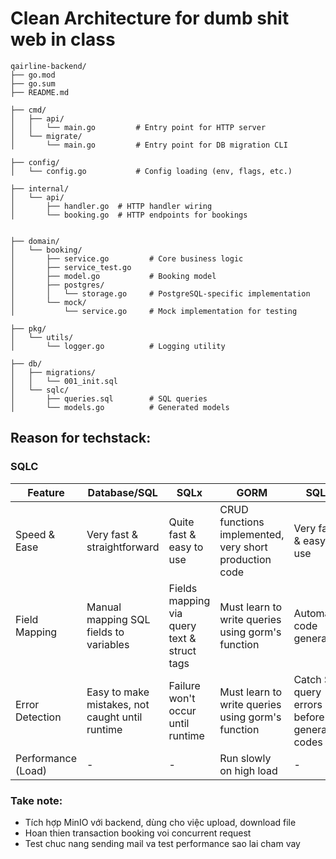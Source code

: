 # Clean Architecture for dumb shit web in class

```text
qairline-backend/
├── go.mod
├── go.sum
├── README.md

├── cmd/
│   ├── api/
│   │   └── main.go         # Entry point for HTTP server
│   └── migrate/
│       └── main.go         # Entry point for DB migration CLI

├── config/
│   └── config.go           # Config loading (env, flags, etc.)

├── internal/
│   └── api/
│       ├── handler.go  # HTTP handler wiring
│       └── booking.go  # HTTP endpoints for bookings


├── domain/
│   └── booking/
│       ├── service.go         # Core business logic
│       ├── service_test.go
│       ├── model.go           # Booking model
│       ├── postgres/
│       │   └── storage.go     # PostgreSQL-specific implementation
│       └── mock/
│           └── service.go     # Mock implementation for testing

├── pkg/
│   └── utils/
│       └── logger.go          # Logging utility

├── db/
│   ├── migrations/
│   │   └── 001_init.sql
│   └── sqlc/
│       ├── queries.sql        # SQL queries
│       └── models.go          # Generated models
```

## Reason for techstack:

### SQLC

| Feature            | Database/SQL                                    | SQLx                                        | GORM                                                   | SQLC                                           |
| ------------------ | ----------------------------------------------- | ------------------------------------------- | ------------------------------------------------------ | ---------------------------------------------- |
| Speed & Ease       | Very fast & straightforward                     | Quite fast & easy to use                    | CRUD functions implemented, very short production code | Very fast & easy to use                        |
| Field Mapping      | Manual mapping SQL fields to variables          | Fields mapping via query text & struct tags | Must learn to write queries using gorm's function      | Automatic code generation                      |
| Error Detection    | Easy to make mistakes, not caught until runtime | Failure won't occur until runtime           | Must learn to write queries using gorm's function      | Catch SQL query errors before generating codes |
| Performance (Load) | -                                               | -                                           | Run slowly on high load                                | -                                              |

### Take note:

- Tích hợp MinIO với backend, dùng cho việc upload, download file
- Hoan thien transaction booking voi concurrent request
- Test chuc nang sending mail va test performance sao lai cham vay
